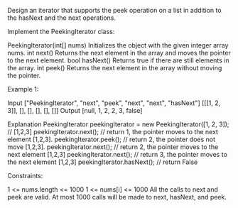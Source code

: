 Design an iterator that supports the peek operation on a list in addition to the hasNext and the next operations.

Implement the PeekingIterator class:

PeekingIterator(int[] nums) Initializes the object with the given integer array nums.
int next() Returns the next element in the array and moves the pointer to the next element.
bool hasNext() Returns true if there are still elements in the array.
int peek() Returns the next element in the array without moving the pointer.
 

Example 1:

Input
["PeekingIterator", "next", "peek", "next", "next", "hasNext"]
[[[1, 2, 3]], [], [], [], [], []]
Output
[null, 1, 2, 2, 3, false]

Explanation
PeekingIterator peekingIterator = new PeekingIterator([1, 2, 3]); // [1,2,3]
peekingIterator.next();    // return 1, the pointer moves to the next element [1,2,3].
peekingIterator.peek();    // return 2, the pointer does not move [1,2,3].
peekingIterator.next();    // return 2, the pointer moves to the next element [1,2,3]
peekingIterator.next();    // return 3, the pointer moves to the next element [1,2,3]
peekingIterator.hasNext(); // return False
 

Constraints:

1 <= nums.length <= 1000
1 <= nums[i] <= 1000
All the calls to next and peek are valid.
At most 1000 calls will be made to next, hasNext, and peek.

